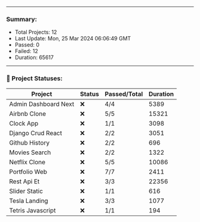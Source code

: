 
---
### Summary:
<p><ul>
            <li><span>Total Projects: 12</span></li>
            <li><span>Last Update: Mon, 25 Mar 2024 06:06:49 GMT</span></li>
            <li><span>Passed: 0</span></li>
            <li><span>Failed: 12</span></li>
            <li><span>Duration: 65617</span></li>
          </ul></p>
  

---

### 📝 Project Statuses:
<table>
            <thead>
              <tr>
                <th>Project</th>
                <th>Status</th>
                <th>Passed/Total</th>
                <th>Duration</th>
              </tr>
            </thead>
            <tbody>
              <tr>
                    <td>Admin Dashboard Next</td>
                    <td>❌</td>
                    <td>4/4</td>
                    <td>5389</td>
                  </tr><tr>
                    <td>Airbnb Clone</td>
                    <td>❌</td>
                    <td>5/5</td>
                    <td>15321</td>
                  </tr><tr>
                    <td>Clock App</td>
                    <td>❌</td>
                    <td>1/1</td>
                    <td>3098</td>
                  </tr><tr>
                    <td>Django Crud React</td>
                    <td>❌</td>
                    <td>2/2</td>
                    <td>3051</td>
                  </tr><tr>
                    <td>Github History</td>
                    <td>❌</td>
                    <td>2/2</td>
                    <td>696</td>
                  </tr><tr>
                    <td>Movies Search</td>
                    <td>❌</td>
                    <td>2/2</td>
                    <td>1322</td>
                  </tr><tr>
                    <td>Netflix Clone</td>
                    <td>❌</td>
                    <td>5/5</td>
                    <td>10086</td>
                  </tr><tr>
                    <td>Portfolio Web</td>
                    <td>❌</td>
                    <td>7/7</td>
                    <td>2411</td>
                  </tr><tr>
                    <td>Rest Api Et</td>
                    <td>❌</td>
                    <td>3/3</td>
                    <td>22356</td>
                  </tr><tr>
                    <td>Slider Static</td>
                    <td>❌</td>
                    <td>1/1</td>
                    <td>616</td>
                  </tr><tr>
                    <td>Tesla Landing</td>
                    <td>❌</td>
                    <td>3/3</td>
                    <td>1077</td>
                  </tr><tr>
                    <td>Tetris Javascript</td>
                    <td>❌</td>
                    <td>1/1</td>
                    <td>194</td>
                  </tr>
            </tbody>
          </table>
  
